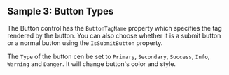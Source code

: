 ## Sample 3: Button Types

The Button control has the `ButtonTagName` property which specifies the tag rendered by the button. You can also choose whether it is a submit button or a normal button using the `IsSubmitButton` property.

The `Type` of the button cen be set to `Primary`, `Secondary`, `Success`, `Info`, `Warning` and `Danger`. It will change button's color and style.